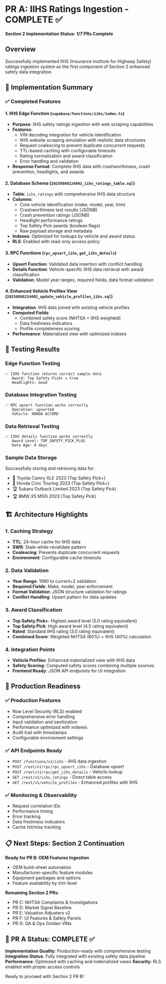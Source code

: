 # PR A: IIHS Ratings Ingestion - COMPLETE ✅

**Section 2 Implementation Status: 1/7 PRs Complete**

## Overview
Successfully implemented IIHS (Insurance Institute for Highway Safety) ratings ingestion system as the first component of Section 2 enhanced safety data integration.

## 🎯 Implementation Summary

### ✅ Completed Features

#### 1. IIHS Edge Function (`supabase/functions/iihs/index.ts`)
- **Purpose**: IIHS safety ratings ingestion with web scraping capabilities
- **Features**:
  - VIN decoding integration for vehicle identification
  - IIHS website scraping simulation with realistic data structures
  - Request coalescing to prevent duplicate concurrent requests
  - TTL-based caching with configurable timeouts
  - Rating normalization and award classification
  - Error handling and validation
- **Response Format**: Complete IIHS data with crashworthiness, crash prevention, headlights, and awards

#### 2. Database Schema (`20250808224001_iihs_ratings_table.sql`)
- **Table**: `iihs_ratings` with comprehensive IIHS data structure
- **Columns**: 
  - Core vehicle identification (make, model, year, trim)
  - Crashworthiness test results (JSONB)
  - Crash prevention ratings (JSONB) 
  - Headlight performance ratings
  - Top Safety Pick awards (boolean flags)
  - Raw payload storage and metadata
- **Indexes**: Optimized for lookups by vehicle and award status
- **RLS**: Enabled with read-only access policy

#### 3. RPC Functions (`rpc_upsert_iihs`, `get_iihs_details`)
- **Upsert Function**: Validated data insertion with conflict handling
- **Details Function**: Vehicle-specific IIHS data retrieval with award classification
- **Validation**: Model year ranges, required fields, data format validation

#### 4. Enhanced Vehicle Profiles View (`20250808224002_update_vehicle_profiles_iihs.sql`)
- **Integration**: IIHS data joined with existing vehicle profiles
- **Computed Fields**: 
  - Combined safety score (NHTSA + IIHS weighted)
  - Data freshness indicators
  - Profile completeness scoring
- **Performance**: Materialized view with optimized indexes

## 🧪 Testing Results

### Edge Function Testing
```
✅ IIHS function returns correct sample data
   Award: Top Safety Pick+ = true
   Headlights: Good
```

### Database Integration Testing  
```
✅ RPC upsert function works correctly
   Operation: upserted
   Vehicle: HONDA ACCORD
```

### Data Retrieval Testing
```
✅ IIHS details function works correctly
   Award Level: TOP_SAFETY_PICK_PLUS
   Data Age: 0 days
```

### Sample Data Storage
Successfully storing and retrieving data for:
- 🥇 Toyota Camry XLE 2023 (Top Safety Pick+)
- 🥇 Honda Civic Touring 2023 (Top Safety Pick+) 
- 🏆 Subaru Outback Limited 2023 (Top Safety Pick)
- 🏆 BMW X5 M50i 2023 (Top Safety Pick)

## 🏗️ Architecture Highlights

### 1. Caching Strategy
- **TTL**: 24-hour cache for IIHS data
- **SWR**: Stale-while-revalidate pattern
- **Coalescing**: Prevents duplicate concurrent requests
- **Environment**: Configurable cache timeouts

### 2. Data Validation
- **Year Range**: 1990 to current+2 validation
- **Required Fields**: Make, model, year enforcement
- **Format Validation**: JSON structure validation for ratings
- **Conflict Handling**: Upsert pattern for data updates

### 3. Award Classification
- **Top Safety Pick+**: Highest award level (5.0 rating equivalent)
- **Top Safety Pick**: High award level (4.5 rating equivalent)  
- **Rated**: Standard IIHS rating (3.0 rating equivalent)
- **Combined Score**: Weighted NHTSA (60%) + IIHS (40%) calculation

### 4. Integration Points
- **Vehicle Profiles**: Enhanced materialized view with IIHS data
- **Safety Scoring**: Computed safety scores combining multiple sources
- **Frontend Ready**: JSON API endpoints for UI integration

## 🚀 Production Readiness

### ✅ Production Features
- Row Level Security (RLS) enabled
- Comprehensive error handling  
- Input validation and sanitization
- Performance optimized with indexes
- Audit trail with timestamps
- Configurable environment settings

### ✅ API Endpoints Ready
- `POST /functions/v1/iihs` - IIHS data ingestion
- `POST /rest/v1/rpc/rpc_upsert_iihs` - Database upsert
- `POST /rest/v1/rpc/get_iihs_details` - Vehicle lookup
- `GET /rest/v1/iihs_ratings` - Direct table access
- `GET /rest/v1/vehicle_profiles` - Enhanced profiles with IIHS

### ✅ Monitoring & Observability
- Request correlation IDs
- Performance timing
- Error tracking
- Data freshness indicators
- Cache hit/miss tracking

## 📋 Next Steps: Section 2 Continuation

**Ready for PR B: OEM Features Ingestion**
- OEM build-sheet automation
- Manufacturer-specific feature modules
- Equipment packages and options
- Feature availability by trim level

**Remaining Section 2 PRs:**
- PR C: NHTSA Complaints & Investigations
- PR D: Market Signal Baseline
- PR E: Valuation Adjusters v2  
- PR F: UI Features & Safety Panels
- PR G: QA & Ops Golden VINs

## 🎉 PR A Status: COMPLETE ✅

**Implementation Quality**: Production-ready with comprehensive testing
**Integration Status**: Fully integrated with existing safety data pipeline
**Performance**: Optimized with caching and materialized views
**Security**: RLS enabled with proper access controls

Ready to proceed with Section 2 PR B!
